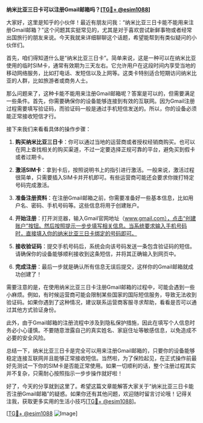 **纳米比亚三日卡可以注册Gmail邮箱吗？[[TG💪+ @esim1088](https://t.me/s/esim1088)]**

大家好，这里是知乎的小伙伴！最近有朋友问我：“纳米比亚三日卡能不能用来注册Gmail邮箱？”这个问题其实挺常见的，尤其是对于喜欢尝试新鲜事物或者经常出国旅行的朋友来说。今天我就来详细聊聊这个话题，希望能帮到有类似疑问的小伙伴们。

首先，咱们得知道什么是“纳米比亚三日卡”。简单来说，这是一种可以在纳米比亚使用的临时SIM卡，通常有效期为三天左右。它允许用户在这段时间内享受当地的移动网络服务，比如打电话、发短信以及上网等。这类卡特别适合短期访问纳米比亚的人群，比如旅游者或商务人士。

那么问题来了，这种卡能不能用来注册Gmail邮箱呢？答案是可以的，但需要满足一些条件。首先，你需要确保你的设备能够连接到有效的互联网。因为Gmail注册过程需要填写验证码，而验证码一般是通过手机短信发送的。所以，你的设备必须能正常接收短信才行。

接下来我们来看看具体的操作步骤：

1. **购买纳米比亚三日卡**：你可以通过当地的运营商或者授权经销商购买。也可以在网上查找相关的购买渠道，不过一定要选择正规可靠的平台，避免买到假卡或者过期卡。

2. **激活SIM卡**：拿到卡后，按照说明书上的指引进行激活。一般来说，激活过程很简单，只需要插入SIM卡并开机即可。有些运营商可能还会要求你拨打特定号码完成激活。

3. **准备注册资料**：在注册Gmail邮箱之前，你需要准备好一些基本信息，比如用户名、密码、手机号码等。这些信息将用于创建账户。

4. **开始注册**：打开浏览器，输入Gmail官网地址（www.gmail.com），点击“创建账户”按钮。然后按照提示一步步填写相关信息。当系统要求输入手机号码时，直接填入你的纳米比亚三日卡绑定的号码即可。

5. **接收验证码**：提交手机号码后，系统会向该号码发送一条包含验证码的短信。请确保你的设备能够顺利接收到这条短信，并将其正确输入到网页中。

6. **完成注册**：最后一步就是确认所有信息无误后提交，这样你的Gmail邮箱就成功创建了！

需要注意的是，在使用纳米比亚三日卡注册Gmail邮箱的过程中，可能会遇到一些小麻烦。例如，有时候运营商可能会限制某些国家的国际短信服务，导致无法收到验证码。如果你遇到了这种情况，建议联系运营商客服寻求帮助，看看是否可以通过其他方式验证身份。

此外，由于Gmail邮箱的注册流程中涉及到隐私保护措施，因此在填写个人信息时务必小心谨慎。不要随意泄露自己的真实姓名、家庭住址等敏感信息，以免造成不必要的安全风险。

总结一下，纳米比亚三日卡是完全可以用来注册Gmail邮箱的，只要你的设备能够稳定连接互联网并且能够正常接收短信。当然啦，为了保险起见，在正式操作前最好先测试一下你的SIM卡是否能正常使用。如果一切顺利的话，整个注册过程其实并不复杂，只需耐心按照指示一步步操作就好啦！

好了，今天的分享就到这里了。希望这篇文章能解答大家关于“纳米比亚三日卡能否注册Gmail邮箱”的疑惑。如果你还有其他问题，欢迎随时留言讨论哦！记得关注我，获取更多实用的生活小技巧[[TG💪+ @esim1088](https://t.me/s/esim1088)]。

[[TG💪+ @esim1088](https://t.me/s/esim1088) ![Image](https://i.postimg.cc/4NQfJmqS/Snipaste-2025-05-13-00-14-12.png)]
